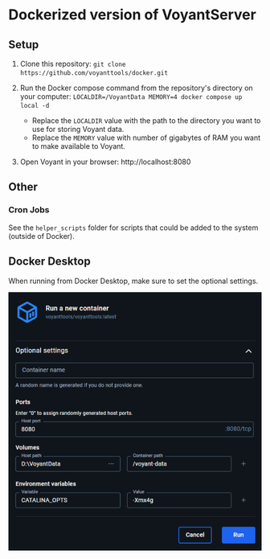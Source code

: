 # Dockerized version of VoyantServer

## Setup

1) Clone this repository: `git clone https://github.com/voyanttools/docker.git`

2) Run the Docker compose command from the repository's directory on your computer: `LOCALDIR=/VoyantData MEMORY=4 docker compose up local -d`

   * Replace the `LOCALDIR` value with the path to the directory you want to use for storing Voyant data.
   * Replace the `MEMORY` value with number of gigabytes of RAM you want to make available to Voyant.

3) Open Voyant in your browser: http://localhost:8080

## Other

### Cron Jobs

See the `helper_scripts` folder for scripts that could be added to the system (outside of Docker).

## Docker Desktop

When running from Docker Desktop, make sure to set the optional settings.

![image](https://raw.githubusercontent.com/voyanttools/docker/refs/heads/master/.github/images/docker_desktop_settings.png)
